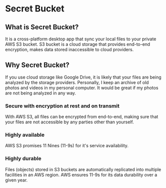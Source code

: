 # Secret Bucket

## What is Secret Bucket?

It is a cross-platform desktop app that sync your local files to your private AWS S3 bucket. 
S3 bucket is a cloud storage that provides end-to-end encryption, makes data stored inaccessible to 
cloud providers.

## Why Secret Bucket?
If you use cloud storage like Google Drive, it is likely that your files are being analyzed by the storage providers.
Personally, I keep an archive of old photos and videos in my personal computer. It would be great if my photos are not being analyzed in any way.  

### Secure with encryption at rest and on transmit
With AWS S3, all files can be encrypted from end-to-end, making sure that your files are not accessible by any parties other than yourself.

### Highly available 
AWS S3 promises 11 Nines (11-9s) for it's service availability. 
   
### Highly durable
Files (objects) stored in S3 buckets are automatically replicated into multiple facilities in an AWS region. AWS ensures 11-9s for its data durability over a given year. 

  